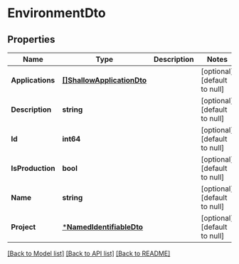 # EnvironmentDto

## Properties
Name | Type | Description | Notes
------------ | ------------- | ------------- | -------------
**Applications** | [**[]ShallowApplicationDto**](ShallowApplicationDto.md) |  | [optional] [default to null]
**Description** | **string** |  | [optional] [default to null]
**Id** | **int64** |  | [optional] [default to null]
**IsProduction** | **bool** |  | [optional] [default to null]
**Name** | **string** |  | [optional] [default to null]
**Project** | [***NamedIdentifiableDto**](NamedIdentifiableDto.md) |  | [optional] [default to null]

[[Back to Model list]](../README.md#documentation-for-models) [[Back to API list]](../README.md#documentation-for-api-endpoints) [[Back to README]](../README.md)


